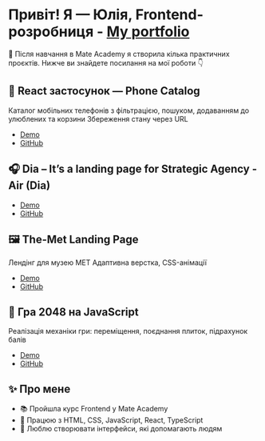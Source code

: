 # Привіт! Я — Юлія, Frontend-розробниця - [My portfolio](https://my-frontend-portfolio-julya-petrovska.vercel.app/) 
🚀 Після навчання в Mate Academy я створила кілька практичних проєктів. Нижче ви знайдете посилання на мої роботи 👇

## 📱 React застосунок — Phone Catalog
Каталог мобільних телефонів з фільтрацією, пошуком, додаванням до улюблених та корзини
Збереження стану через URL
- [Demo](https://julyapetrovskaya.github.io/phone-catalog)
- [GitHub](https://github.com/JulyaPetrovskaya/phone-catalog)

## 🎧 Dia  –  It’s a landing page for Strategic Agency - Air (Dia) 
- [Demo](https://julyapetrovskaya.github.io/Dia-landing/) 
- [GitHub](https://github.com/JulyaPetrovskaya/Dia-landing)

## 🖼️ The-Met Landing Page
Лендінг для музею MET
Адаптивна верстка, CSS-анімації
- [Demo](https://julyapetrovskaya.github.io/The-Met-landing/)
- [GitHub](https://github.com/JulyaPetrovskaya/The-Met-landing)

## 🧠 Гра 2048 на JavaScript
Реалізація механіки гри: переміщення, поєднання плиток, підрахунок балів
- [Demo](https://julyapetrovskaya.github.io/js_2048_game/)
- [GitHub](https://github.com/JulyaPetrovskaya/js-2048-game)

## ✨ Про мене
- 📚 Пройшла курс Frontend у Mate Academy
- 🔧 Працюю з HTML, CSS, JavaScript, React, TypeScript
- 🧠 Люблю створювати інтерфейси, які допомагають людям
